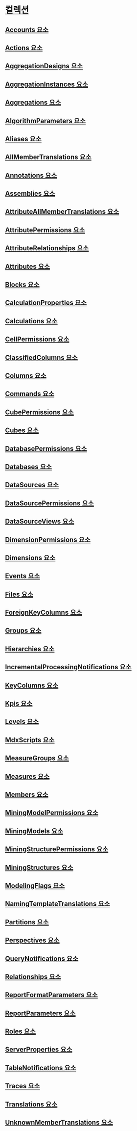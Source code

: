 # [컬렉션](collections-assl.md)
## [Accounts 요소](accounts-element-assl.md)
## [Actions 요소](actions-element-assl.md)
## [AggregationDesigns 요소](aggregationdesigns-element-assl.md)
## [AggregationInstances 요소](aggregationinstances-element-assl.md)
## [Aggregations 요소](aggregations-element-assl.md)
## [AlgorithmParameters 요소](algorithmparameters-element-assl.md)
## [Aliases 요소](aliases-element-assl.md)
## [AllMemberTranslations 요소](allmembertranslations-element-assl.md)
## [Annotations 요소](annotations-element-assl.md)
## [Assemblies 요소](assemblies-element-assl.md)
## [AttributeAllMemberTranslations 요소](attributeallmembertranslations-element-assl.md)
## [AttributePermissions 요소](attributepermissions-element-assl.md)
## [AttributeRelationships 요소](attributerelationships-element-assl.md)
## [Attributes 요소](attributes-element-assl.md)
## [Blocks 요소](blocks-element-assl.md)
## [CalculationProperties 요소](calculationproperties-element-assl.md)
## [Calculations 요소](calculations-element-assl.md)
## [CellPermissions 요소](cellpermissions-element-assl.md)
## [ClassifiedColumns 요소](classifiedcolumns-element-assl.md)
## [Columns 요소](columns-element-assl.md)
## [Commands 요소](commands-element-assl.md)
## [CubePermissions 요소](cubepermissions-element-assl.md)
## [Cubes 요소](cubes-element-assl.md)
## [DatabasePermissions 요소](databasepermissions-element-assl.md)
## [Databases 요소](databases-element-assl.md)
## [DataSources 요소](datasources-element-assl.md)
## [DataSourcePermissions 요소](datasourcepermissions-element-assl.md)
## [DataSourceViews 요소](datasourceviews-element-assl.md)
## [DimensionPermissions 요소](dimensionpermissions-element-assl.md)
## [Dimensions 요소](dimensions-element-assl.md)
## [Events 요소](events-element-assl.md)
## [Files 요소](files-element-assl.md)
## [ForeignKeyColumns 요소](foreignkeycolumns-element-assl.md)
## [Groups 요소](groups-element-assl.md)
## [Hierarchies 요소](hierarchies-element-assl.md)
## [IncrementalProcessingNotifications 요소](incrementalprocessingnotifications-element-assl.md)
## [KeyColumns 요소](keycolumns-element-assl.md)
## [Kpis 요소](kpis-element-assl.md)
## [Levels 요소](levels-element-assl.md)
## [MdxScripts 요소](mdxscripts-element-assl.md)
## [MeasureGroups 요소](measuregroups-element-assl.md)
## [Measures 요소](measures-element-assl.md)
## [Members 요소](members-element-assl.md)
## [MiningModelPermissions 요소](miningmodelpermissions-element-assl.md)
## [MiningModels 요소](miningmodels-element-assl.md)
## [MiningStructurePermissions 요소](miningstructurepermissions-element-assl.md)
## [MiningStructures 요소](miningstructures-element-assl.md)
## [ModelingFlags 요소](modelingflags-element-assl.md)
## [NamingTemplateTranslations 요소](namingtemplatetranslations-element-assl.md)
## [Partitions 요소](partitions-element-assl.md)
## [Perspectives 요소](perspectives-element-assl.md)
## [QueryNotifications 요소](querynotifications-element-assl.md)
## [Relationships 요소](relationships-element-assl.md)
## [ReportFormatParameters 요소](reportformatparameters-element-assl.md)
## [ReportParameters 요소](reportparameters-element-assl.md)
## [Roles 요소](roles-element-assl.md)
## [ServerProperties 요소](serverproperties-element-assl.md)
## [TableNotifications 요소](tablenotifications-element-assl.md)
## [Traces 요소](traces-element-assl.md)
## [Translations 요소](translations-element-assl.md)
## [UnknownMemberTranslations 요소](unknownmembertranslations-element-assl.md)
